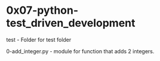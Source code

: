 # 0x07-python-test_driven_development

test  -  Folder for test folder

0-add_integer.py  -  module for  function that adds 2 integers.

